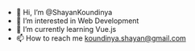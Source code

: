 - 👋 Hi, I’m @ShayanKoundinya
- 👀 I’m interested in Web Development
- 🌱 I’m currently learning Vue.js
- 📫 How to reach me koundinya.shayan@gmail.com

<!---
Shayan46/Shayan46 is a ✨ special ✨ repository because its `README.md` (this file) appears on your GitHub profile.
You can click the Preview link to take a look at your changes.
--->

